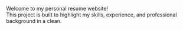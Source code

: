 Welcome to my personal resume website!  
This project is built to highlight my skills, experience, and professional background in a clean.
